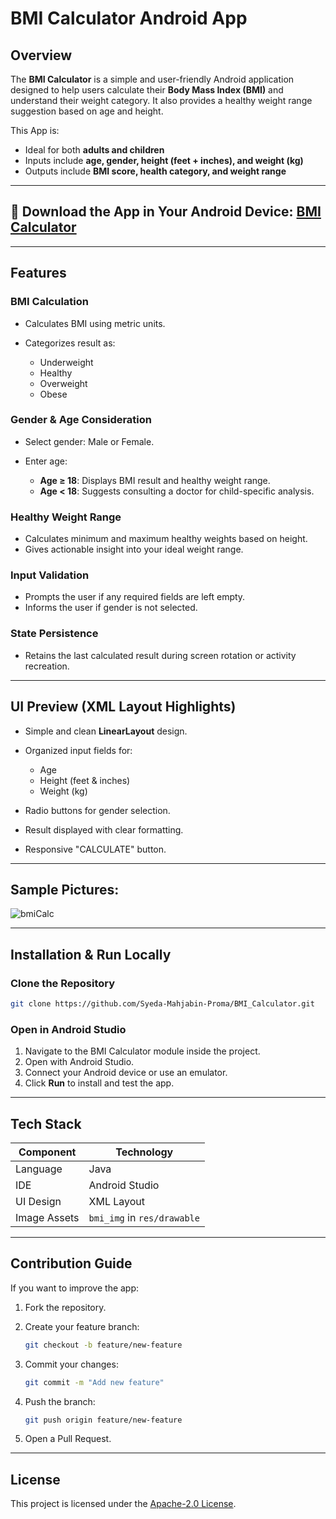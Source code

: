 # BMI Calculator Android App

## Overview

The **BMI Calculator** is a simple and user-friendly Android application designed to help users calculate their **Body Mass Index (BMI)** and understand their weight category. It also provides a healthy weight range suggestion based on age and height.

This App is:
  * Ideal for both **adults and children**
  * Inputs include **age, gender, height (feet + inches), and weight (kg)**
  * Outputs include **BMI score, health category, and weight range**

---

## 🔗 Download the App in Your Android Device: [BMI Calculator](https://drive.google.com/file/d/19OvKNK18csIdx0ncXNSo6LmoOSsryco4/view?usp=sharing)

---

## Features

### BMI Calculation

* Calculates BMI using metric units.
* Categorizes result as:

  * Underweight
  * Healthy
  * Overweight
  * Obese

### Gender & Age Consideration

* Select gender: Male or Female.
* Enter age:

  * **Age ≥ 18**: Displays BMI result and healthy weight range.
  * **Age < 18**: Suggests consulting a doctor for child-specific analysis.

### Healthy Weight Range

* Calculates minimum and maximum healthy weights based on height.
* Gives actionable insight into your ideal weight range.

### Input Validation

* Prompts the user if any required fields are left empty.
* Informs the user if gender is not selected.

### State Persistence

* Retains the last calculated result during screen rotation or activity recreation.

---

## UI Preview (XML Layout Highlights)

* Simple and clean **LinearLayout** design.
* Organized input fields for:

  * Age
  * Height (feet & inches)
  * Weight (kg)
* Radio buttons for gender selection.
* Result displayed with clear formatting.
* Responsive "CALCULATE" button.

---

## Sample Pictures:
![bmiCalc](https://github.com/user-attachments/assets/9f1db8cd-afcc-42ed-9452-072b2fb280b7)


---
## Installation & Run Locally

### Clone the Repository

```bash
git clone https://github.com/Syeda-Mahjabin-Proma/BMI_Calculator.git
```

### Open in Android Studio

1. Navigate to the BMI Calculator module inside the project.
2. Open with Android Studio.
3. Connect your Android device or use an emulator.
4. Click **Run** to install and test the app.

---

## Tech Stack

| Component    | Technology                  |
| ------------ | --------------------------- |
| Language     | Java                        |
| IDE          | Android Studio              |
| UI Design    | XML Layout                  |
| Image Assets | `bmi_img` in `res/drawable` |

---

## Contribution Guide

If you want to improve the app:
1. Fork the repository.
2. Create your feature branch:

   ```bash
   git checkout -b feature/new-feature
   ```
3. Commit your changes:

   ```bash
   git commit -m "Add new feature"
   ```
4. Push the branch:

   ```bash
   git push origin feature/new-feature
   ```
5. Open a Pull Request.

---

## License

This project is licensed under the [Apache-2.0 License](https://www.apache.org/licenses/).
